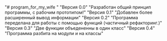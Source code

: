 "# program_for_my_wife "
"Версия 0.0"
"Разработан общий принцип программы, с рабочим прототипом!"
"Версия 0.1"
"Добавлен более расширенный вывод информации"
"Версия 0.2"
"Программа переделана для работы с помощью функций (частичный рефакторинг.)"
"Версия 0.3"
"Две функции объедененны в один класс"
"Версия 0.4"
"Программа разбита на модули и на классы"